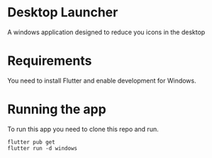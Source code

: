 # Desktop Launcher

A windows application designed to reduce you icons in the desktop

# Requirements

You need to install Flutter and enable development for Windows.

# Running the app

To run this app you need to clone this repo and run.

```
flutter pub get
flutter run -d windows
```